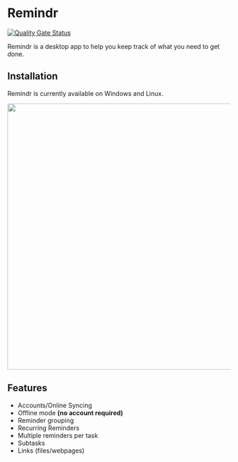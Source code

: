 # Remindr

[![Quality Gate Status](https://sonarcloud.io/api/project_badges/measure?project=MrDavidRios_remindr&metric=alert_status)](https://sonarcloud.io/summary/new_code?id=MrDavidRios_remindr)

Remindr is a desktop app to help you keep track of what you need to get done.

## Installation

Remindr is currently available on Windows and Linux.

<img src="https://github.com/MrDavidRios/remindr_releases/assets/52746497/770c76dd-85f9-40fe-8991-a1a145f090f4" width="550" height="600"/>

## Features

- Accounts/Online Syncing
- Offline mode **(no account required)**
- Reminder grouping
- Recurring Reminders
- Multiple reminders per task
- Subtasks
- Links (files/webpages)
